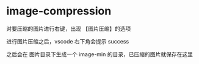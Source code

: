 # image-compression 

对要压缩的图片进行右键，出现 【图片压缩】的选项

进行图片压缩之后，vscode 右下角会提示 success 

之后会在 图片目录下生成一个 image-min 的目录，已压缩的图片就保存在这里
